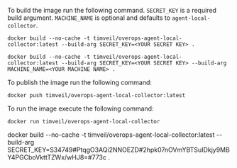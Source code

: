 To build the image run the following command. `SECRET_KEY` is a required build argument.  `MACHINE_NAME` is optional and defaults to `agent-local-collector`.
```
docker build --no-cache -t timveil/overops-agent-local-collector:latest --build-arg SECRET_KEY=<YOUR SECRET KEY> .
```
```
docker build --no-cache -t timveil/overops-agent-local-collector:latest --build-arg SECRET_KEY=<YOUR SECRET KEY> --build-arg MACHINE_NAME=<YOUR MACHINE NAME> .
```

To publish the image run the following command:
```
docker push timveil/overops-agent-local-collector:latest
```

To run the image execute the following command:
```
docker run timveil/overops-agent-local-collector
```


docker build --no-cache -t timveil/overops-agent-local-collector:latest --build-arg SECRET_KEY=S34749#PtqgO3AQi2NNOEZD#2hpk07nOVmYBTSuIDkjy9MBY4PGCboVkttTZWx/wHJ8=#773c .